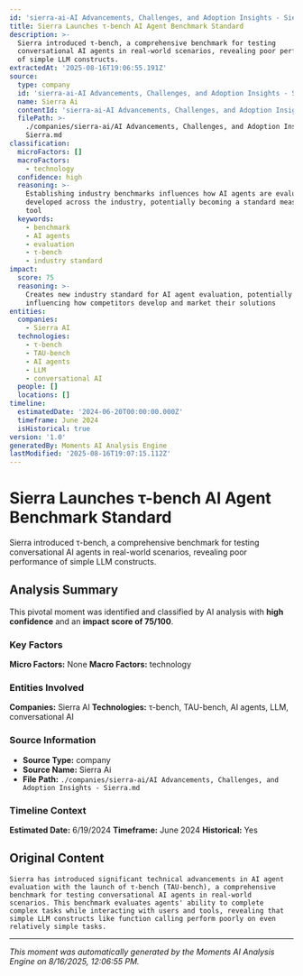 ```yaml
---
id: 'sierra-ai-AI Advancements, Challenges, and Adoption Insights - Sierra-moment-2'
title: Sierra Launches τ-bench AI Agent Benchmark Standard
description: >-
  Sierra introduced τ-bench, a comprehensive benchmark for testing
  conversational AI agents in real-world scenarios, revealing poor performance
  of simple LLM constructs.
extractedAt: '2025-08-16T19:06:55.191Z'
source:
  type: company
  id: 'sierra-ai-AI Advancements, Challenges, and Adoption Insights - Sierra'
  name: Sierra Ai
  contentId: 'sierra-ai-AI Advancements, Challenges, and Adoption Insights - Sierra'
  filePath: >-
    ./companies/sierra-ai/AI Advancements, Challenges, and Adoption Insights -
    Sierra.md
classification:
  microFactors: []
  macroFactors:
    - technology
  confidence: high
  reasoning: >-
    Establishing industry benchmarks influences how AI agents are evaluated and
    developed across the industry, potentially becoming a standard measurement
    tool
  keywords:
    - benchmark
    - AI agents
    - evaluation
    - τ-bench
    - industry standard
impact:
  score: 75
  reasoning: >-
    Creates new industry standard for AI agent evaluation, potentially
    influencing how competitors develop and market their solutions
entities:
  companies:
    - Sierra AI
  technologies:
    - τ-bench
    - TAU-bench
    - AI agents
    - LLM
    - conversational AI
  people: []
  locations: []
timeline:
  estimatedDate: '2024-06-20T00:00:00.000Z'
  timeframe: June 2024
  isHistorical: true
version: '1.0'
generatedBy: Moments AI Analysis Engine
lastModified: '2025-08-16T19:07:15.112Z'
---
```

# Sierra Launches τ-bench AI Agent Benchmark Standard

Sierra introduced τ-bench, a comprehensive benchmark for testing conversational AI agents in real-world scenarios, revealing poor performance of simple LLM constructs.

## Analysis Summary

This pivotal moment was identified and classified by AI analysis with **high confidence** and an **impact score of 75/100**.

### Key Factors

**Micro Factors:** None
**Macro Factors:** technology

### Entities Involved

**Companies:** Sierra AI
**Technologies:** τ-bench, TAU-bench, AI agents, LLM, conversational AI



### Source Information

- **Source Type:** company
- **Source Name:** Sierra Ai
- **File Path:** `./companies/sierra-ai/AI Advancements, Challenges, and Adoption Insights - Sierra.md`

### Timeline Context

**Estimated Date:** 6/19/2024
**Timeframe:** June 2024
**Historical:** Yes

## Original Content

```
Sierra has introduced significant technical advancements in AI agent evaluation with the launch of τ-bench (TAU-bench), a comprehensive benchmark for testing conversational AI agents in real-world scenarios. This benchmark evaluates agents' ability to complete complex tasks while interacting with users and tools, revealing that simple LLM constructs like function calling perform poorly on even relatively simple tasks.
```

---

*This moment was automatically generated by the Moments AI Analysis Engine on 8/16/2025, 12:06:55 PM.*
